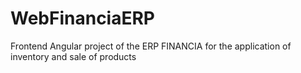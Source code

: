 # WebFinanciaERP

Frontend Angular project of the ERP FINANCIA for the application of inventory and sale of products